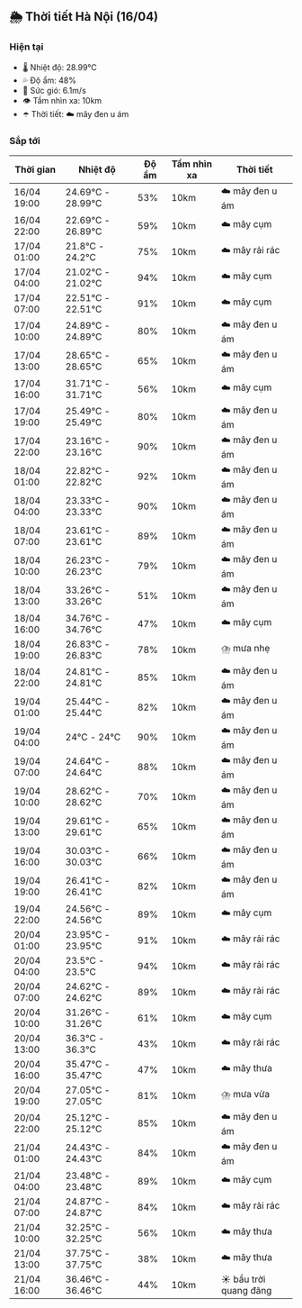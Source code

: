 ## 🌦️ Thời tiết Hà Nội (16/04)

### Hiện tại

- 🌡️ Nhiệt độ: 28.99℃
- 💦 Độ ẩm: 48%
- 💨 Sức gió: 6.1m/s
- 👁️ Tầm nhìn xa: 10km
- ☂️ Thời tiết: ☁️ mây đen u ám

### Sắp tới

| Thời gian | Nhiệt độ | Độ ẩm | Tầm nhìn xa | Thời tiết |
| --- | --- | --- | --- | --- |
| 16/04 19:00 | 24.69℃ - 28.99℃ | 53% | 10km | ☁️ mây đen u ám |
| 16/04 22:00 | 22.69℃ - 26.89℃ | 59% | 10km | ☁️ mây cụm |
| 17/04 01:00 | 21.8℃ - 24.2℃ | 75% | 10km | ☁️ mây rải rác |
| 17/04 04:00 | 21.02℃ - 21.02℃ | 94% | 10km | ☁️ mây cụm |
| 17/04 07:00 | 22.51℃ - 22.51℃ | 91% | 10km | ☁️ mây cụm |
| 17/04 10:00 | 24.89℃ - 24.89℃ | 80% | 10km | ☁️ mây đen u ám |
| 17/04 13:00 | 28.65℃ - 28.65℃ | 65% | 10km | ☁️ mây đen u ám |
| 17/04 16:00 | 31.71℃ - 31.71℃ | 56% | 10km | ☁️ mây cụm |
| 17/04 19:00 | 25.49℃ - 25.49℃ | 80% | 10km | ☁️ mây đen u ám |
| 17/04 22:00 | 23.16℃ - 23.16℃ | 90% | 10km | ☁️ mây đen u ám |
| 18/04 01:00 | 22.82℃ - 22.82℃ | 92% | 10km | ☁️ mây đen u ám |
| 18/04 04:00 | 23.33℃ - 23.33℃ | 90% | 10km | ☁️ mây đen u ám |
| 18/04 07:00 | 23.61℃ - 23.61℃ | 89% | 10km | ☁️ mây đen u ám |
| 18/04 10:00 | 26.23℃ - 26.23℃ | 79% | 10km | ☁️ mây đen u ám |
| 18/04 13:00 | 33.26℃ - 33.26℃ | 51% | 10km | ☁️ mây đen u ám |
| 18/04 16:00 | 34.76℃ - 34.76℃ | 47% | 10km | ☁️ mây cụm |
| 18/04 19:00 | 26.83℃ - 26.83℃ | 78% | 10km | ⛈️ mưa nhẹ |
| 18/04 22:00 | 24.81℃ - 24.81℃ | 85% | 10km | ☁️ mây đen u ám |
| 19/04 01:00 | 25.44℃ - 25.44℃ | 82% | 10km | ☁️ mây đen u ám |
| 19/04 04:00 | 24℃ - 24℃ | 90% | 10km | ☁️ mây đen u ám |
| 19/04 07:00 | 24.64℃ - 24.64℃ | 88% | 10km | ☁️ mây đen u ám |
| 19/04 10:00 | 28.62℃ - 28.62℃ | 70% | 10km | ☁️ mây đen u ám |
| 19/04 13:00 | 29.61℃ - 29.61℃ | 65% | 10km | ☁️ mây đen u ám |
| 19/04 16:00 | 30.03℃ - 30.03℃ | 66% | 10km | ☁️ mây đen u ám |
| 19/04 19:00 | 26.41℃ - 26.41℃ | 82% | 10km | ☁️ mây đen u ám |
| 19/04 22:00 | 24.56℃ - 24.56℃ | 89% | 10km | ☁️ mây cụm |
| 20/04 01:00 | 23.95℃ - 23.95℃ | 91% | 10km | ☁️ mây rải rác |
| 20/04 04:00 | 23.5℃ - 23.5℃ | 94% | 10km | ☁️ mây rải rác |
| 20/04 07:00 | 24.62℃ - 24.62℃ | 89% | 10km | ☁️ mây rải rác |
| 20/04 10:00 | 31.26℃ - 31.26℃ | 61% | 10km | ☁️ mây cụm |
| 20/04 13:00 | 36.3℃ - 36.3℃ | 43% | 10km | ☁️ mây rải rác |
| 20/04 16:00 | 35.47℃ - 35.47℃ | 47% | 10km | ☁️ mây thưa |
| 20/04 19:00 | 27.05℃ - 27.05℃ | 81% | 10km | ⛈️ mưa vừa |
| 20/04 22:00 | 25.12℃ - 25.12℃ | 85% | 10km | ☁️ mây đen u ám |
| 21/04 01:00 | 24.43℃ - 24.43℃ | 84% | 10km | ☁️ mây đen u ám |
| 21/04 04:00 | 23.48℃ - 23.48℃ | 89% | 10km | ☁️ mây cụm |
| 21/04 07:00 | 24.87℃ - 24.87℃ | 84% | 10km | ☁️ mây rải rác |
| 21/04 10:00 | 32.25℃ - 32.25℃ | 56% | 10km | ☁️ mây thưa |
| 21/04 13:00 | 37.75℃ - 37.75℃ | 38% | 10km | ☁️ mây thưa |
| 21/04 16:00 | 36.46℃ - 36.46℃ | 44% | 10km | ☀️ bầu trời quang đãng |

